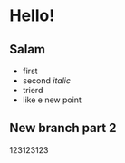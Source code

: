# Hello!

## Salam

* first
* second _italic_
* trierd
* like e new point

## New branch part 2
123123123